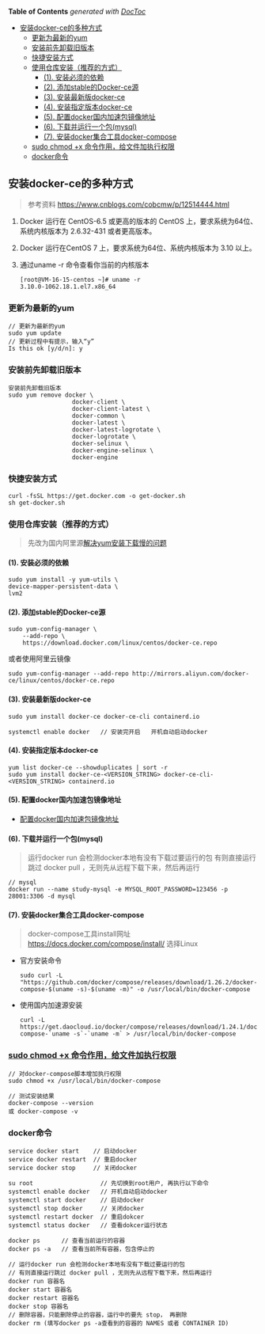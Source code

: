 <!-- START doctoc generated TOC please keep comment here to allow auto update -->
<!-- DON'T EDIT THIS SECTION, INSTEAD RE-RUN doctoc TO UPDATE -->
**Table of Contents**  *generated with [DocToc](https://github.com/thlorenz/doctoc)*

- [安装docker-ce的多种方式](#%E5%AE%89%E8%A3%85docker-ce%E7%9A%84%E5%A4%9A%E7%A7%8D%E6%96%B9%E5%BC%8F)
  - [更新为最新的yum](#%E6%9B%B4%E6%96%B0%E4%B8%BA%E6%9C%80%E6%96%B0%E7%9A%84yum)
  - [安装前先卸载旧版本](#%E5%AE%89%E8%A3%85%E5%89%8D%E5%85%88%E5%8D%B8%E8%BD%BD%E6%97%A7%E7%89%88%E6%9C%AC)
  - [快捷安装方式](#%E5%BF%AB%E6%8D%B7%E5%AE%89%E8%A3%85%E6%96%B9%E5%BC%8F)
  - [使用仓库安装（推荐的方式）](#%E4%BD%BF%E7%94%A8%E4%BB%93%E5%BA%93%E5%AE%89%E8%A3%85%E6%8E%A8%E8%8D%90%E7%9A%84%E6%96%B9%E5%BC%8F)
    - [(1). 安装必须的依赖](#1-%E5%AE%89%E8%A3%85%E5%BF%85%E9%A1%BB%E7%9A%84%E4%BE%9D%E8%B5%96)
    - [(2). 添加stable的Docker-ce源](#2-%E6%B7%BB%E5%8A%A0stable%E7%9A%84docker-ce%E6%BA%90)
    - [(3). 安装最新版docker-ce](#3-%E5%AE%89%E8%A3%85%E6%9C%80%E6%96%B0%E7%89%88docker-ce)
    - [(4). 安装指定版本docker-ce](#4-%E5%AE%89%E8%A3%85%E6%8C%87%E5%AE%9A%E7%89%88%E6%9C%ACdocker-ce)
    - [(5). 配置docker国内加速包镜像地址](#5-%E9%85%8D%E7%BD%AEdocker%E5%9B%BD%E5%86%85%E5%8A%A0%E9%80%9F%E5%8C%85%E9%95%9C%E5%83%8F%E5%9C%B0%E5%9D%80)
    - [(6). 下载并运行一个包(mysql)](#6-%E4%B8%8B%E8%BD%BD%E5%B9%B6%E8%BF%90%E8%A1%8C%E4%B8%80%E4%B8%AA%E5%8C%85mysql)
    - [(7). 安装docker集合工具docker-compose](#7-%E5%AE%89%E8%A3%85docker%E9%9B%86%E5%90%88%E5%B7%A5%E5%85%B7docker-compose)
  - [sudo chmod +x 命令作用，给文件加执行权限](#sudo-chmod-x-%E5%91%BD%E4%BB%A4%E4%BD%9C%E7%94%A8%E7%BB%99%E6%96%87%E4%BB%B6%E5%8A%A0%E6%89%A7%E8%A1%8C%E6%9D%83%E9%99%90)
  - [docker命令](#docker%E5%91%BD%E4%BB%A4)

<!-- END doctoc generated TOC please keep comment here to allow auto update -->

## 安装docker-ce的多种方式
> 参考资料 https://www.cnblogs.com/cobcmw/p/12514444.html
1. Docker 运行在 CentOS-6.5 或更高的版本的 CentOS 上，要求系统为64位、系统内核版本为 2.6.32-431 或者更高版本。

2. Docker 运行在CentOS 7 上，要求系统为64位、系统内核版本为 3.10 以上。

3. 通过uname -r 命令查看你当前的内核版本
    ```
    [root@VM-16-15-centos ~]# uname -r
    3.10.0-1062.18.1.el7.x86_64
    ```

### 更新为最新的yum

```
// 更新为最新的yum
sudo yum update
// 更新过程中有提示，输入“y”
Is this ok [y/d/n]: y
```

### 安装前先卸载旧版本

```
安装前先卸载旧版本
sudo yum remove docker \
                  docker-client \
                  docker-client-latest \
                  docker-common \
                  docker-latest \
                  docker-latest-logrotate \
                  docker-logrotate \
                  docker-selinux \
                  docker-engine-selinux \
                  docker-engine
```

### 快捷安装方式

```
curl -fsSL https://get.docker.com -o get-docker.sh
sh get-docker.sh
```

### 使用仓库安装（推荐的方式）

> 先改为国内阿里源[解决yum安装下载慢的问题](解决yum安装下载慢的问题.md)

#### (1). 安装必须的依赖

```
sudo yum install -y yum-utils \
device-mapper-persistent-data \
lvm2
```

#### (2). 添加stable的Docker-ce源

```
sudo yum-config-manager \
    --add-repo \
    https://download.docker.com/linux/centos/docker-ce.repo
```

或者使用阿里云镜像

```
sudo yum-config-manager --add-repo http://mirrors.aliyun.com/docker-ce/linux/centos/docker-ce.repo
```

#### (3). 安装最新版docker-ce

```
sudo yum install docker-ce docker-ce-cli containerd.io

systemctl enable docker   // 安装完开启   开机自动启动docker 
```

#### (4). 安装指定版本docker-ce

```
yum list docker-ce --showduplicates | sort -r
sudo yum install docker-ce-<VERSION_STRING> docker-ce-cli-<VERSION_STRING> containerd.io
```

#### (5). 配置docker国内加速包镜像地址 

- [配置docker国内加速包镜像地址](配置docker国内加速包镜像地址.md)


#### (6). 下载并运行一个包(mysql)
> 运行docker run 会检测docker本地有没有下载过要运行的包
> 有则直接运行跳过 docker pull ，无则先从远程下载下来，然后再运行

```
// mysql
docker run --name study-mysql -e MYSQL_ROOT_PASSWORD=123456 -p 28001:3306 -d mysql
```


#### (7). 安装docker集合工具docker-compose

> docker-compose工具install网址 https://docs.docker.com/compose/install/ 选择Linux

- 官方安装命令
    ```
    sudo curl -L "https://github.com/docker/compose/releases/download/1.26.2/docker-compose-$(uname -s)-$(uname -m)" -o /usr/local/bin/docker-compose
    ```

- 使用国内加速源安装
    ```
    curl -L https://get.daocloud.io/docker/compose/releases/download/1.24.1/docker-compose-`uname -s`-`uname -m` > /usr/local/bin/docker-compose
    ```

### [sudo chmod +x 命令作用，给文件加执行权限](https://blog.csdn.net/u012106306/article/details/80436911)
```
// 对docker-compose脚本增加执行权限
sudo chmod +x /usr/local/bin/docker-compose

// 测试安装结果
docker-compose --version
或 docker-compose -v
```


### docker命令

```
service docker start    // 启动docker
service docker restart  // 重启docker
service docker stop     // 关闭docker

su root                   // 先切换到root用户, 再执行以下命令
systemctl enable docker   // 开机自动启动docker 
systemctl start docker    // 启动docker
systemctl stop docker     // 关闭docker
systemctl restart docker  // 重启dokcer
systemctl status docker   // 查看dokcer运行状态

docker ps      // 查看当前运行的容器   
docker ps -a   // 查看当前所有容器，包含停止的

// 运行docker run 会检测docker本地有没有下载过要运行的包
// 有则直接运行跳过 docker pull ，无则先从远程下载下来，然后再运行
docker run 容器名
docker start 容器名
docker restart 容器名
docker stop 容器名
// 删除容器，只能删除停止的容器，运行中的要先 stop， 再删除
docker rm (填写docker ps -a查看到的容器的 NAMES 或者 CONTAINER ID)
```
